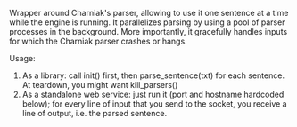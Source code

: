 Wrapper around Charniak's parser, allowing to use it one sentence at a time
while the engine is running. It parallelizes parsing by using a pool of parser 
processes in the background. More importantly, it gracefully handles inputs 
for which the Charniak parser crashes or hangs.

Usage:

  1) As a library: call init() first, then parse_sentence(txt) for each sentence.
     At teardown, you might want kill_parsers()
  2) As a standalone web service: just run it (port and hostname hardcoded below);
     for every line of input that you send to the socket, you receive a line of output,
     i.e. the parsed sentence.
